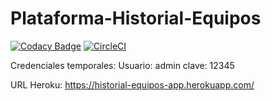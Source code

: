 # Plataforma-Historial-Equipos

[![Codacy Badge](https://api.codacy.com/project/badge/Grade/a927c494d8f34139a5ac5c5f56ea674e)](https://app.codacy.com/app/AriasAEnima/Plataforma-Historial-Equipos?utm_source=github.com&utm_medium=referral&utm_content=teamajo/Plataforma-Historial-Equipos&utm_campaign=Badge_Grade_Dashboard) 
[![CircleCI](https://circleci.com/gh/teamajo/Plataforma-Historial-Equipos.svg?style=svg)](https://circleci.com/gh/teamajo/Plataforma-Historial-Equipos)

Credenciales temporales:
Usuario: admin
clave: 12345


URL Heroku: https://historial-equipos-app.herokuapp.com/
